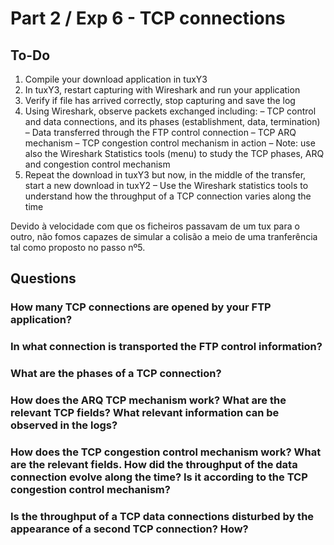 # Part 2 / Exp 6 - TCP connections

## To-Do

1. Compile your download application in tuxY3
2. In tuxY3, restart capturing with Wireshark and run your application
3. Verify if file has arrived correctly, stop capturing and save the log
4. Using Wireshark, observe packets exchanged including:
– TCP control and data connections, and its phases (establishment, data,
termination)
– Data transferred through the FTP control connection
– TCP ARQ mechanism
– TCP congestion control mechanism in action
– Note: use also the Wireshark Statistics tools (menu) to study the TCP phases, ARQ and congestion control mechanism
5. Repeat the download in tuxY3 but now, in the middle of the transfer, start a new download in tuxY2
– Use the Wireshark statistics tools to understand how the throughput of a
TCP connection varies along the time

Devido à velocidade com que os ficheiros passavam de um tux para o outro, não fomos capazes de simular a colisão a meio de uma tranferência tal como proposto no passo nº5.

## Questions

### How many TCP connections are opened by your FTP application?


### In what connection is transported the FTP control information?



### What are the phases of a TCP connection?



### How does the ARQ TCP mechanism work? What are the relevant TCP fields? What relevant information can be observed in the logs?


### How does the TCP congestion control mechanism work? What are the relevant fields. How did the throughput of the data connection evolve along the time? Is it according to the TCP congestion control mechanism?



### Is the throughput of a TCP data connections disturbed by the appearance of a second TCP connection? How?
